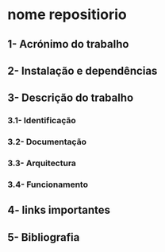 # nome repositiorio 
## 1- Acrónimo do trabalho
## 2- Instalação e dependências
## 3- Descrição do trabalho
### 3.1- Identificação
### 3.2- Documentação
### 3.3- Arquitectura
### 3.4- Funcionamento
## 4- links importantes
## 5- Bibliografia

